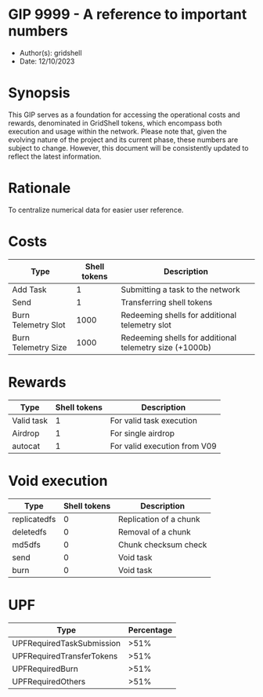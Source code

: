 # GIP 9999 - A reference to important numbers

- Author(s): gridshell
- Date: 12/10/2023

# Synopsis
This GIP serves as a foundation for accessing the operational costs and rewards, denominated in GridShell tokens, which encompass both execution and usage within the network. 
Please note that, given the evolving nature of the project and its current phase, these numbers are subject to change. However, this document will be consistently updated to reflect the latest information.

# Rationale
To centralize numerical data for easier user reference.

# Costs

| Type  | Shell tokens | Description |
| ------------- | ------------- | ------------- |
| Add Task  | 1  | Submitting a task to the network  |
| Send  | 1  | Transferring shell tokens  |
| Burn Telemetry Slot  | 1000  | Redeeming shells for additional telemetry slot |
| Burn Telemetry Size  | 1000  | Redeeming shells for additional telemetry size (+1000b) |

# Rewards

| Type  | Shell tokens | Description |
| ------------- | ------------- | ------------- |
| Valid task  | 1  | For valid task execution  |
| Airdrop  | 1  | For single airdrop  |
| autocat  | 1 | For valid execution from V09 |

# Void execution 

| Type  | Shell tokens | Description |
| ------------- | ------------- | ------------- | 
| replicatedfs  | 0  | Replication of a chunk |
| deletedfs  | 0 | Removal of a chunk |
| md5dfs  | 0 | Chunk checksum check |
| send  | 0 | Void task |
| burn  | 0 | Void task |

# UPF 

| Type | Percentage |
| ---- | ---------- |
| UPFRequiredTaskSubmission | >51% |
| UPFRequiredTransferTokens | >51% |
| UPFRequiredBurn | >51% |
| UPFRequiredOthers | >51% |
